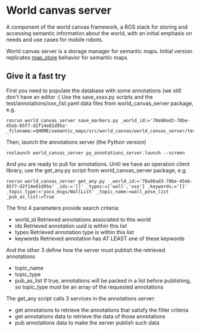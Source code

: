 World canvas server
===================

A component of the world canvas framework, a ROS stack for storing and accessing semantic information about the world, with an initial emphasis on needs and use cases for mobile robots.

World canvas server is a storage manager for semantic maps. Initial version replicates [map_store](https://github.com/ros-planning/map_store) behavior for semantic maps.


Give it a fast try
------------------

First you need to populate the database with some annotations (we still don't have an editor :(
Use the save_xxxx.py scripts and the test/annotations/xxx_list.yaml data files from world_canvas_server package, e.g.

```
rosrun world_canvas_server save_markers.py _world_id:='70a98ad3-78be-45eb-85f7-d2f14e81d95a' _filename:=$HOME/semantic_maps/src/world_canvas/world_canvas_server/test/annotations/ar_list.yaml
```

Then, launch the annotations server (the Python version)


```
roslaunch world_canvas_server py_annotations_server.launch --screen
```

And you are ready to pull for annotations. Until we have an operation client library, use the get_any.py script from world_canvas_server package, e.g.
```
rosrun world_canvas_server get_any.py  _world_id:='70a98ad3-78be-45eb-85f7-d2f14e81d95a' _ids:='[]' _types:=['wall','xxx'] _keywords:='[]' _topic_type:='yocs_msgs/WallList' _topic_name:=wall_pose_list _pub_as_list:=True
```
The first 4 parameters provide search criteria:
 * world_id   Retrieved annotations associated to this world
 * ids        Retrieved annotation uuid is within this list
 * types      Retrieved annotation type is within this list
 * keywords   Retrieved annotation has AT LEAST one of these keywords

And the other 3 define how the server must publish the retrieved annotations
 * topic_name
 * topic_type
 * pub_as_list   If true, annotations will be packed in a list before publishing, so topic_type must be an array of the requested annotations

The get_any script calls 3 services in the annotations server:
 * get annotations to retrieve the annotations that satisfy the filter criteria
 * get annotations data to retrieve the data of those annotations
 * pub annotations data to make the server publish such data
